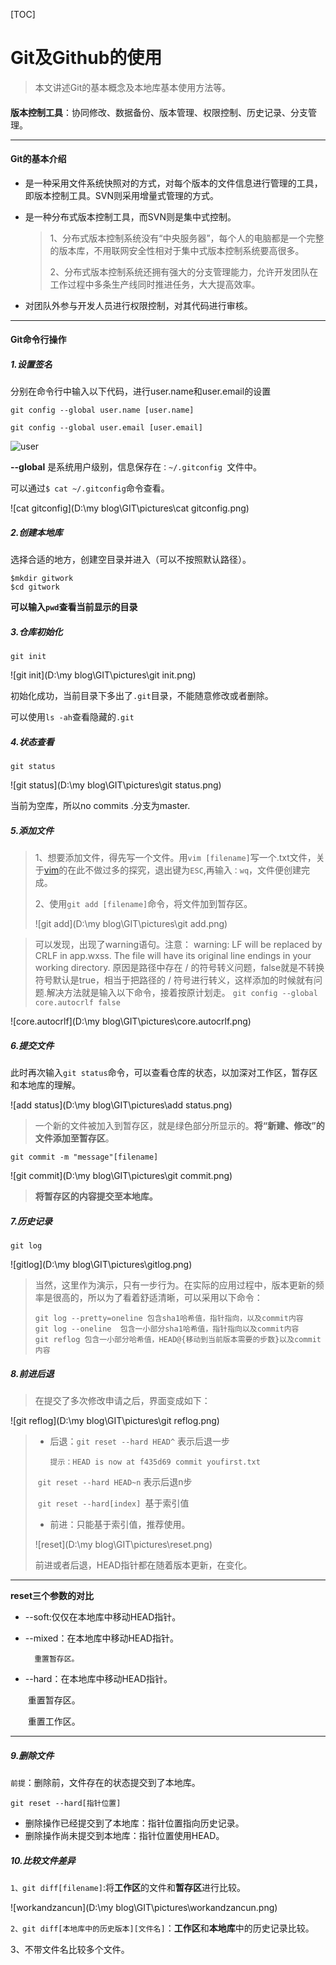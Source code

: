 

[TOC]



# Git及Github的使用

> 本文讲述Git的基本概念及本地库基本使用方法等。

####  

**版本控制工具**：协同修改、数据备份、版本管理、权限控制、历史记录、分支管理。

---



#### Git的基本介绍

- 是一种采用文件系统快照对的方式，对每个版本的文件信息进行管理的工具，即版本控制工具。SVN则采用增量式管理的方式。

- 是一种分布式版本控制工具，而SVN则是集中式控制。

  > 1、分布式版本控制系统没有“中央服务器”，每个人的电脑都是一个完整的版本库，不用联网安全性相对于集中式版本控制系统要高很多。
  >
  > 2、分布式版本控制系统还拥有强大的分支管理能力，允许开发团队在工作过程中多条生产线同时推进任务，大大提高效率。

- 对团队外参与开发人员进行权限控制，对其代码进行审核。

---

#### Git命令行操作

##### 1.设置签名

分别在命令行中输入以下代码，进行user.name和user.email的设置

`git config --global user.name [user.name]`

`git config --global user.email [user.email]`

![user](https://github.com/TQBX/GIT-Github-/tree/master/pictures/user.png)

**--global** 是系统用户级别，信息保存在`：~/.gitconfig `文件中。

可以通过`$ cat ~/.gitconfig`命令查看。

![cat gitconfig](D:\my blog\GIT\pictures\cat gitconfig.png)

##### 2.创建本地库

选择合适的地方，创建空目录并进入（可以不按照默认路径）。

```git
$mkdir gitwork
$cd gitwork
```

**可以输入`pwd`查看当前显示的目录**

##### 3.仓库初始化

`git init`

![git init](D:\my blog\GIT\pictures\git init.png)

初始化成功，当前目录下多出了`.git`目录，不能随意修改或者删除。

可以使用`ls -ah`查看隐藏的`.git`

##### 4.状态查看

`git status`

![git status](D:\my blog\GIT\pictures\git status.png)

当前为空库，所以no commits .分支为master.

##### 5.添加文件



> 1、想要添加文件，得先写一个文件。用`vim [filename]`写一个.txt文件，关于[vim](https://www.cnblogs.com/itech/archive/2009/04/17/1438439.html)的在此不做过多的探究，退出键为`ESC`,再输入`：wq`，文件便创建完成。
>
> 2、使用`git add [filename]`命令，将文件加到暂存区。
>
> ![git add](D:\my blog\GIT\pictures\git add.png)

> 可以发现，出现了warning语句。注意：
> warning: LF will be replaced by CRLF in app.wxss.
> The file will have its original line endings in your working directory.
> 原因是路径中存在 / 的符号转义问题，false就是不转换符号默认是true，相当于把路径的 / 符号进行转义，这样添加的时候就有问题.解决方法就是输入以下命令，接着按原计划走。
> `git config --global core.autocrlf false`

![core.autocrlf](D:\my blog\GIT\pictures\core.autocrlf.png)

##### 6.提交文件

此时再次输入`git status`命令，可以查看仓库的状态，以加深对工作区，暂存区和本地库的理解。

![add status](D:\my blog\GIT\pictures\add status.png)

> 一个新的文件被加入到暂存区，就是绿色部分所显示的。**将“新建、修改”的文件添加至暂存区**。

`git commit -m "message"[filename]`

![git commit](D:\my blog\GIT\pictures\git commit.png)

> **将暂存区的内容提交至本地库。**

##### 7.历史记录

`git log`

![gitlog](D:\my blog\GIT\pictures\gitlog.png)

> 当然，这里作为演示，只有一步行为。在实际的应用过程中，版本更新的频率是很高的，所以为了看着舒适清晰，可以采用以下命令：
>
> ```git
> git log --pretty=oneline 包含sha1哈希值，指针指向，以及commit内容
> git log --oneline  包含一小部分sha1哈希值，指针指向以及commit内容
> git reflog 包含一小部分哈希值，HEAD@{移动到当前版本需要的步数}以及commit内容
> ```

##### 8.前进后退

> 在提交了多次修改申请之后，界面变成如下：

![git reflog](D:\my blog\GIT\pictures\git reflog.png)

> - 后退：`git reset --hard HEAD^` 表示后退一步
>
>   `提示：HEAD is now at f435d69 commit youfirst.txt`
>
> ​	`git reset --hard HEAD~n` 表示后退n步
>
> ​	`git reset --hard[index] `基于索引值
>
> - 前进：只能基于索引值，推荐使用。
>
> ![reset](D:\my blog\GIT\pictures\reset.png)
>
> 前进或者后退，HEAD指针都在随着版本更新，在变化。

---

**reset三个参数的对比**

- --soft:仅仅在本地库中移动HEAD指针。

- --mixed：在本地库中移动HEAD指针。

   		重置暂存区。

- --hard：在本地库中移动HEAD指针。

  ​		重置暂存区。

  ​		重置工作区。

---

##### 9.删除文件

`前提`：删除前，文件存在的状态提交到了本地库。

`git reset --hard[指针位置]`

- 删除操作已经提交到了本地库：指针位置指向历史记录。
- 删除操作尚未提交到本地库：指针位置使用HEAD。

##### 10.比较文件差异

`1、git diff[filename]`:将**工作区**的文件和**暂存区**进行比较。

![workandzancun](D:\my blog\GIT\pictures\workandzancun.png)

`2、git diff[本地库中的历史版本][文件名]`：**工作区**和**本地库**中的历史记录比较。

3、不带文件名比较多个文件。
